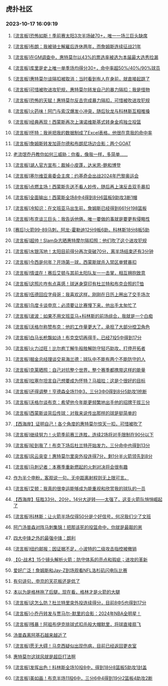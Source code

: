 ## 虎扑社区 
### 2023-10-17 16:09:19

1. [[流言板]恐怖如斯！季前赛太阳3次半场破70+，唯一一场三巨头缺席](https://bbs.hupu.com/62513205.html)

2. [[流言板]布朗：我被骑士解雇后连休两年，而詹姆斯连续征战21年](https://bbs.hupu.com/62514283.html)

3. [[流言板]在GM调查中，惠特莫尔以43%的票选率被选为本届最大选秀捡漏](https://bbs.hupu.com/62512847.html)

4. [[流言板]库里是史上唯一单季场均得分30+，命中率超50%/40%/90%球员](https://bbs.hupu.com/62512746.html)

5. [[流言板]惠特莫尔谈隔扣被取消：当时看到有人在身前，就直接起跳了](https://bbs.hupu.com/62514579.html)

6. [[流言板]可惜被吹进攻犯规，惠特莫尔转发自己的暴力隔扣：我是怪物](https://bbs.hupu.com/62513746.html)

7. [[流言板]恐怖的天赋！惠特莫尔反击完成暴力隔扣，可惜被吹进攻犯规](https://bbs.hupu.com/62510721.html)

8. [[流言板]火药味！阿门与索汉爆发小冲突，随后狄龙与科林斯互相推搡](https://bbs.hupu.com/62510939.html)

9. [[流言板]经典再现！西蒙斯再次上演诺维斯基式转身金鸡独立投篮](https://bbs.hupu.com/62511058.html)

10. [[流言板]怀特：我爸把我的数据制成了Excel表格，他很在意我的命中率](https://bbs.hupu.com/62512862.html)

11. [[流言板]詹姆斯转发加菲尔德和布朗尼场边合影：两个GOAT](https://bbs.hupu.com/62510489.html)

12. [老流氓乔丹教你如何三威胁：你看，像我一样，多简单……](https://bbs.hupu.com/62510251.html)

13. [[流言板]湖人官方宣布：裁掉小皮蓬，达米恩-鲍和博登](https://bbs.hupu.com/62510085.html)

14. [[流言板]塞尔维亚奥委会主席：约基奇会出战2024年巴黎奥运会](https://bbs.hupu.com/62509970.html)

15. [[流言板]点燃主场！西蒙斯先送不看人妙传，随后再上演反击双手暴扣](https://bbs.hupu.com/62511515.html)

16. [[流言板]全面输出！西蒙斯全场8中4得到8分6篮板9助攻3断1帽](https://bbs.hupu.com/62511838.html)

17. [[流言板]冷知识：在文班亚马出生前，詹姆斯已经得到661分198篮板](https://bbs.hupu.com/62510248.html)

18. [[流言板]布克谈三巨头：我告诉他俩，唯一要做的事就是要更有侵略性](https://bbs.hupu.com/62514299.html)

19. [[赛后]火箭99-89马刺，阿龙-霍勒迪12分9板6助，科林斯18分8板5助](https://bbs.hupu.com/62512223.html)

20. [[流言板]超帅！Slam杂志晒惠特摩尔隔扣照：他们吹了这个进攻犯规](https://bbs.hupu.com/62512280.html)

21. [[流言板]水银泻地！太阳目前得分再次突破70分，离半场结束还有3分钟](https://bbs.hupu.com/62512941.html)

22. [[流言板]今西是何年？开场第一球，西蒙斯就杀入禁区单臂暴扣](https://bbs.hupu.com/62510322.html)

23. [[流言板]情谊在！赛后艾顿与其前太阳队友一一击掌，相互拥抱致意](https://bbs.hupu.com/62514174.html)

24. [[流言板]这照片咋有点喜感！球迷身穿印有杜兰特和布克合照的T恤](https://bbs.hupu.com/62513517.html)

25. [[流言板]伍德回应字母哥：我喜欢这样，刚刚在日历上圈出了交手场次](https://bbs.hupu.com/62510811.html)

26. [[流言板]乌度卡谈申京：必须要让比赛慢下来，他出手太匆忙了](https://bbs.hupu.com/62514462.html)

27. [[流言板]波波：如果不用文班亚马+科林斯的前场组合，我就是一个白痴](https://bbs.hupu.com/62512798.html)

28. [[流言板]沃格尔称赞布克：他的工作量更大了，承担了大部分控卫角色](https://bbs.hupu.com/62514667.html)

29. [[流言板]白马长枪飘如诗！布克空切再得手，已经7投5中得到17分](https://bbs.hupu.com/62512382.html)

30. [[流言板]火力过旺！比尔庖丁解牛般肢解防守轻巧助攻，打停开拓者](https://bbs.hupu.com/62512773.html)

31. [[流言板]掘金总经理谈交易海兰德：球队中不能有两个不能防守的人](https://bbs.hupu.com/62511305.html)

32. [[流言板]克莱晒照：自己对抗整个世界，整个赛季都携带这样的能量](https://bbs.hupu.com/62511998.html)

33. [[流言板]拉塞尔坦言自己想要成为怀特？马祖拉：这是个很好的目标](https://bbs.hupu.com/62510528.html)

34. [[流言板]还得调整！亨德森全场11中3，三分3中0得到8分5助攻1抢断](https://bbs.hupu.com/62513973.html)

35. [[流言板]沃格尔谈布克：希望他今年能更频繁地出手他的招牌干拔三分](https://bbs.hupu.com/62514256.html)

36. [[流言板]西蒙斯谈背后传球：对我来说传出那样的球是挺简单的](https://bbs.hupu.com/62513197.html)

37. [【西海岸】证明自己！各个角度的惠特莫尔惊天一扣，可惜被吹了](https://bbs.hupu.com/62511709.html)

38. [[流言板]继续努力！火箭季前赛三连胜，连续2场将对手限制在90分以下](https://bbs.hupu.com/62512438.html)

39. [[流言板]轮到我了！布克下场后杜兰特开始发力，三分命中也得到13分](https://bbs.hupu.com/62512684.html)

40. [[流言板]风云突变！惠特莫尔里突外投连得7分，剩1分半火箭领先到8分](https://bbs.hupu.com/62512213.html)

41. [[流言板]马刺记者：本赛季重新燃起的火刺对决将会很有趣](https://bbs.hupu.com/62512949.html)

42. [作为半个申粉，客观说一句，无中距离射程则无上限可言。](https://bbs.hupu.com/62512848.html)

43. [[流言板]艾顿：我真的很幸运能够成为能重视和欣赏我的球队的一员](https://bbs.hupu.com/62509875.html)

44. [【西海岸】狂胜33分、20分，14分大逆转——太强了，这支火箭队悄悄崛起了](https://bbs.hupu.com/62512728.html)

45. [[流言板]科林斯：让火箭半场仅得50分是个好信号，何况我们少了文班](https://bbs.hupu.com/62513435.html)

46. [阿门汤普森对阵马刺集锦！把那该死的投篮命中，你就是最靓的崽](https://bbs.hupu.com/62514183.html)

47. [四大中锋之外的最强中锋：朗利](https://bbs.hupu.com/62511956.html)

48. [[流言板]纽约邮报：因证据不足，小波特的二级攻击指控被撤销](https://bbs.hupu.com/62511732.html)

49. [【G-战术】15个镜头解析火箭：防守体系的亮点和瑕疵；进攻的革新](https://bbs.hupu.com/62504661.html)

50. [爱好广泛！詹姆斯和Jay-Z到场观看NFL洛杉矶闪电队比赛](https://bbs.hupu.com/62511461.html)

51. [有句讲句，申京的天花板还是低了](https://bbs.hupu.com/62512428.html)

52. [本以为是格林拖了后腿，现在看，格林才是火箭的大腿](https://bbs.hupu.com/62511511.html)

53. [[流言板]这怎么防？杜兰特里突外投连续得分，目前8中5也得到17分](https://bbs.hupu.com/62512852.html)

54. [[流言板]小乔丹转发与贾马尔-默里的合影：2024年NBA全明星！](https://bbs.hupu.com/62514073.html)

55. [[流言板]残暴！阿祖布伊克排球式扣杀般大帽默里，将球直接扇飞](https://bbs.hupu.com/62513656.html)

56. [汤普森离阿基石越来越近了](https://bbs.hupu.com/62514322.html)

57. [[流言板]愿无大碍！马克西疑似出现伤病，目前已经返回更衣室](https://bbs.hupu.com/62510701.html)

58. [惠特莫尔这球风就是超巨打法啊](https://bbs.hupu.com/62512542.html)

59. [[流言板]发挥出色！科林斯全场10投8中，得到18分8篮板5助攻1封盖](https://bbs.hupu.com/62512271.html)

60. [[流言板]美如画！布克半场11投6中，三分6中4得到19分2篮板4助攻2断](https://bbs.hupu.com/62513099.html)

